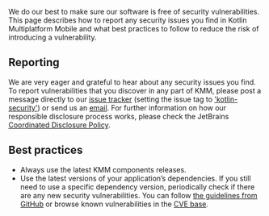 [//]: # (title: Security)
[//]: # (auxiliary-id: Security)

We do our best to make sure our software is free of security vulnerabilities. This page describes how to report any security issues you find in Kotlin Multiplatform Mobile and what best practices to follow to reduce the risk of introducing a vulnerability.

## Reporting

We are very eager and grateful to hear about any security issues you find. To report vulnerabilities that you discover in any part of KMM, please post a message directly to our [issue tracker](https://youtrack.jetbrains.com/issues/KT) (setting the issue tag to ['kotlin-security'](https://youtrack.jetbrains.com/issues/KT?q=%23kotlin-security%20)) or send us an [email](mailto:security@jetbrains.org). For further information on how our responsible disclosure process works, please check the JetBrains [Coordinated Disclosure Policy](https://www.jetbrains.com/legal/terms/coordinated-disclosure.html).

## Best practices

* Always use the latest KMM components releases.
* Use the latest versions of your application’s dependencies. If you still need to use a specific dependency version, periodically check if there are any new security vulnerabilities. You can follow [the guidelines from GitHub](https://help.github.com/en/github/managing-security-vulnerabilities/managing-vulnerabilities-in-your-projects-dependencies) or browse known vulnerabilities in the [CVE base](https://cve.mitre.org/cve/search_cve_list.html).
